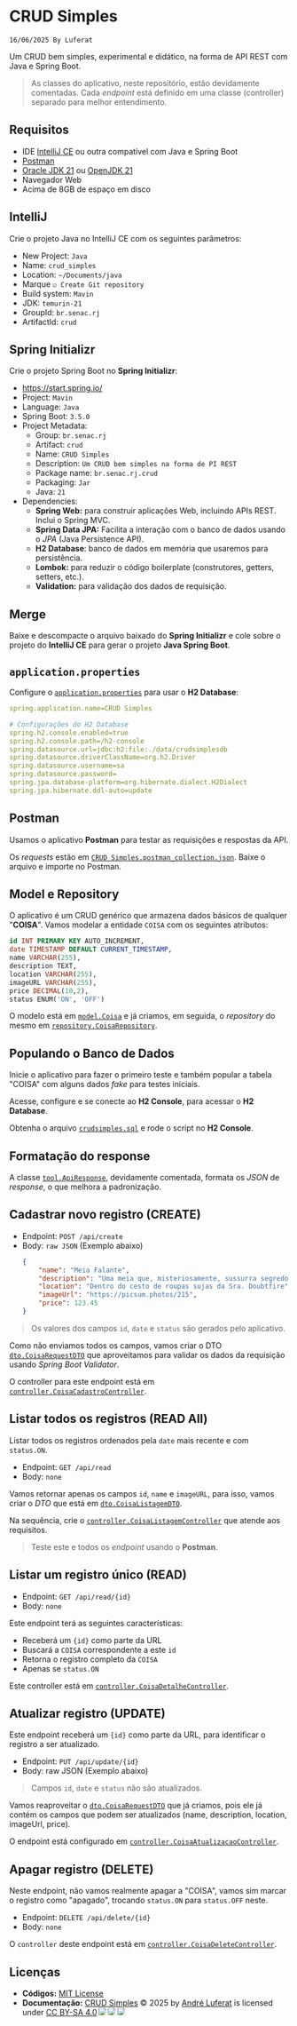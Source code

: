 # CRUD Simples
`16/06/2025 By Luferat`

Um CRUD bem simples, experimental e didático, na forma de API REST com Java e Spring Boot.

> As classes do aplicativo, neste repositório, estão devidamente comentadas.
> Cada _endpoint_ está definido em uma classe (controller) separado para melhor entendimento.


## Requisitos

 - IDE [IntelliJ CE](https://www.jetbrains.com/pt-br/idea/download/) ou outra compatível com Java e Spring Boot
 - [Postman](https://www.postman.com/downloads/)
 - [Oracle JDK 21](https://www.oracle.com/java/technologies/downloads/#java21) ou [OpenJDK 21](https://adoptium.net/temurin/releases/?os=any&arch=any&version=21)
 - Navegador Web
 - Acima de 8GB de espaço em disco


## IntelliJ

Crie o projeto Java no IntelliJ CE com os seguintes parâmetros:

 - New Project: `Java`
 - Name: `crud_simples`
 - Location: `~/Documents/java`
 - Marque `☑ Create Git repository`
 - Build system: `Mavin`
 - JDK: `temurin-21`
 - GroupId: `br.senac.rj`
 - ArtifactId: `crud`


## Spring Initializr

Crie o projeto Spring Boot no **Spring Initializr**: 

 - https://start.spring.io/ 
 - Project: `Mavin`
 - Language: `Java`
 - Spring Boot: `3.5.0`
 - Project Metadata:
    - Group: `br.senac.rj`
    - Artifact: `crud`
    - Name: `CRUD Simples`
    - Description: `Um CRUD bem simples na forma de PI REST`
    - Package name: `br.senac.rj.crud`
    - Packaging: `Jar`
    - Java: `21`
 - Dependencies:
   - **Spring Web:** para construir aplicações Web, incluindo APIs REST. Inclui o Spring MVC.
   - **Spring Data JPA:** Facilita a interação com o banco de dados usando o _JPA_ (Java Persistence API).
   - **H2 Database**: banco de dados em memória que usaremos para persistência.
   - **Lombok:** para reduzir o código boilerplate (construtores, getters, setters, etc.).
   - **Validation:** para validação dos dados de requisição.


## Merge

Baixe e descompacte o arquivo baixado do **Spring Initializr** e cole sobre o projeto do **IntelliJ CE** para gerar o projeto **Java Spring Boot**.


## `application.properties`

Configure o [`application.properties`](https://github.com/Luferat/crud_simples/blob/master/src/main/resources/application.properties) para usar o **H2 Database**:

```yml
spring.application.name=CRUD Simples

# Configurações do H2 Database
spring.h2.console.enabled=true
spring.h2.console.path=/h2-console
spring.datasource.url=jdbc:h2:file:./data/crudsimplesdb
spring.datasource.driverClassName=org.h2.Driver
spring.datasource.username=sa
spring.datasource.password=
spring.jpa.database-platform=org.hibernate.dialect.H2Dialect
spring.jpa.hibernate.ddl-auto=update
```

## Postman

Usamos o aplicativo **Postman** para testar as requisições e respostas da API.

Os _requests_ estão em [`CRUD Simples.postman_collection.json`](https://github.com/Luferat/crud_simples/blob/master/CRUD%20Simples.postman_collection.json).
Baixe o arquivo e importe no Postman.


## Model e Repository

O aplicativo é um CRUD genérico que armazena dados básicos de qualquer "**COISA**".
Vamos modelar a entidade `COISA` com os seguintes atributos:

```sql
id INT PRIMARY KEY AUTO_INCREMENT,
date TIMESTAMP DEFAULT CURRENT_TIMESTAMP,
name VARCHAR(255),
description TEXT,
location VARCHAR(255),
imageURL VARCHAR(255),
price DECIMAL(10,2),
status ENUM('ON', 'OFF')
```

O modelo está em [`model.Coisa`](https://github.com/Luferat/crud_simples/blob/master/src/main/java/br/senac/rj/crud/model/Coisa.java) e já criamos, em seguida, o _repository_ do mesmo em [`repository.CoisaRepository`](https://github.com/Luferat/crud_simples/blob/master/src/main/java/br/senac/rj/crud/repository/CoisaRepository.java).


## Populando o Banco de Dados

Inicie o aplicativo para fazer o primeiro teste e também popular a tabela "COISA" com alguns dados _fake_ para testes iniciais.

Acesse, configure e se conecte ao **H2 Console**, para acessar o **H2 Database**.

Obtenha o arquivo [`crudsimples.sql`](https://github.com/Luferat/crud_simples/blob/master/crudsimplesdb.sql) e rode o script no **H2 Console**.


## Formatação do response

A classe [`tool.ApiResponse`](https://github.com/Luferat/crud_simples/blob/master/src/main/java/br/senac/rj/crud/tool/ApiResponse.java), devidamente comentada, formata os _JSON_ de _response_, o que melhora a padronização.


## Cadastrar novo registro (CREATE)

 - Endpoint: `POST /api/create`
 - Body: `raw JSON` (Exemplo abaixo)
   ```json
   {
       "name": "Meia Falante",
       "description": "Uma meia que, misteriosamente, sussurra segredos antigos quando está seca. Cuidado com o que ela sabe!",
       "location": "Dentro do cesto de roupas sujas da Sra. Doubtfire",
       "imageUrl": "https://picsum.photos/215",
       "price": 123.45
   }
   ```
> Os valores dos campos `id`, `date` e `status` são gerados pelo aplicativo.

Como não enviamos todos os campos, vamos criar o DTO [`dto.CoisaRequestDTO`](https://github.com/Luferat/crud_simples/blob/master/src/main/java/br/senac/rj/crud/dto/CoisaRequestDTO.java) que aproveitamos para validar os dados da requisição usando _Spring Boot Validator_.

O controller para este endpoint está em [`controller.CoisaCadastroController`](https://github.com/Luferat/crud_simples/blob/master/src/main/java/br/senac/rj/crud/controller/CoisaCadastroController.java).


## Listar todos os registros (READ All)

Listar todos os registros ordenados pela `date` mais recente e com `status.ON`.

- Endpoint: `GET /api/read`
- Body: `none`

Vamos retornar apenas os campos `id`, `name` e `imageURL`, para isso, vamos criar o _DTO_ que está em [`dto.CoisaListagemDTO`](https://github.com/Luferat/crud_simples/blob/master/src/main/java/br/senac/rj/crud/dto/CoisaListagemDTO.java).

Na sequência, crie o [`controller.CoisaListagemController`](https://github.com/Luferat/crud_simples/blob/master/src/main/java/br/senac/rj/crud/controller/CoisaListagemController.java) que atende aos requisitos.

> Teste este e todos os _endpoint_ usando o **Postman**.


## Listar um registro único (READ)

 - Endpoint: `GET /api/read/{id}`
 - Body: `none`

Este endpoint terá as seguintes características:

 - Receberá um `{id}` como parte da URL
 - Buscará a `COISA` correspondente a este `id`
 - Retorna o registro completo da `COISA`
 - Apenas se `status.ON`

Este controller está em [`controller.CoisaDetalheController`](https://github.com/Luferat/crud_simples/blob/master/src/main/java/br/senac/rj/crud/controller/CoisaDetalheController.java).


## Atualizar registro (UPDATE)

Este endpoint receberá um `{id}` como parte da URL, para identificar o registro a ser atualizado.

 - Endpoint: `PUT /api/update/{id}`
 - Body: raw JSON (Exemplo abaixo)
> Campos `id`, `date` e `status` não são atualizados.

Vamos reaproveitar o [`dto.CoisaRequestDTO`](https://github.com/Luferat/crud_simples/blob/master/src/main/java/br/senac/rj/crud/dto/CoisaRequestDTO.java) que já criamos, pois ele já contém os campos que podem ser atualizados (name, description, location, imageUrl, price).

O endpoint está configurado em [`controller.CoisaAtualizacaoController`](https://github.com/Luferat/crud_simples/blob/master/src/main/java/br/senac/rj/crud/controller/CoisaAtualizacaoController.java).


## Apagar registro (DELETE)

Neste endpoint, não vamos realmente apagar a "COISA", vamos sim marcar o registro como "apagado", trocando `status.ON` para `status.OFF` neste.

 - Endpoint: `DELETE /api/delete/{id}`
 - Body: `none`

O `controller` deste endpoint está em [`controller.CoisaDeleteController`](https://github.com/Luferat/crud_simples/blob/master/src/main/java/br/senac/rj/crud/controller/CoisaDeleteController.java).


## Licenças

 - **Códigos:** [MIT License](https://github.com/Luferat/crud_simples/blob/master/LICENSE.md)
 - **Documentação:** <a href="https://github.com/Luferat/crud_simples">CRUD Simples</a> © 2025 by <a href="https://github.com/Luferat">André Luferat</a> is licensed under <a href="https://creativecommons.org/licenses/by-sa/4.0/">CC BY-SA 4.0</a><img src="https://mirrors.creativecommons.org/presskit/icons/cc.svg" style="max-width: 1em;max-height:1em;margin-left: .2em;"><img src="https://mirrors.creativecommons.org/presskit/icons/by.svg" style="max-width: 1em;max-height:1em;margin-left: .2em;"><img src="https://mirrors.creativecommons.org/presskit/icons/sa.svg" style="max-width: 1em;max-height:1em;margin-left: .2em;">
